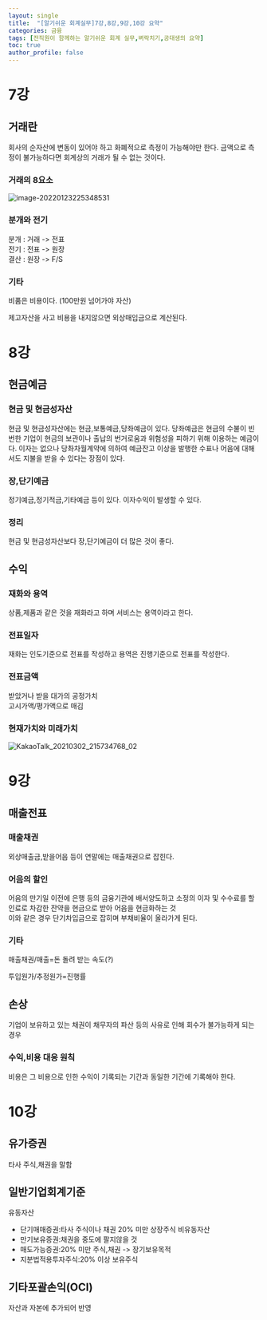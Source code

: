 ```yaml
---
layout: single
title:  "[알기쉬운 회계실무]7강,8강,9강,10강 요약"
categories: 금융
tags: [전직원이 함께하는 알기쉬운 회계 실무,벼락치기,공대생의 요약]
toc: true
author_profile: false
---
```

# 7강
## 거래란
회사의 순자산에 변동이 있어야 하고 화폐적으로 측정이 가능해야만 한다. 금액으로 측정이 불가능하다면 회계상의 거래가 될 수 없는 것이다.

### 거래의 8요소

![image-20220123225348531](../../images/2022-01-23-2/image-20220123225348531.png)

### 분개와 전기
분개 : 거래 -> 전표<br>
전기 : 전표 -> 원장<br>
결산 : 원장 -> F/S

### 기타
비품은 비용이다.
(100만원 넘어가야 자산)

제고자산을 사고 비용을 내지않으면 외상매입금으로 계산된다.

# 8강
## 현금예금
### 현금 및 현금성자산
현금 및 현금성자산에는 현금,보통예금,당좌예금이 있다.
당좌예금은 현금의 수불이 빈번한 기업이 현금의 보관이나 출납의 번거로움과 위험성을 피하기 위해 이용하는 예금이다.
이자는 없으나 당촤차월계약에 의하여 예금잔고 이상을 발행한 수표나 어음에 대해서도 지불을 받을 수 있다는 장점이 있다.
### 장,단기예금
정기예금,정기적금,기타예금 등이 있다.
이자수익이 발생할 수 있다.
### 정리
현금 및 현금성자산보다 장,단기예금이 더 많은 것이 좋다.<br>

## 수익
### 재화와 용역
상품,제품과 같은 것을 재화라고 하며 서비스는 용역이라고 한다.<br>
### 전표일자
재화는 인도기준으로 전표를 작성하고 용역은 진행기준으로 전표를 작성한다.<br>
### 전표금액
받았거나 받을 대가의 공정가치<br>
고시가액/평가액으로 매김

### 현재가치와 미래가치

![KakaoTalk_20210302_215734768_02](../../images/2022-01-23-2/KakaoTalk_20210302_215734768_02.jpg)

# 9강
## 매출전표
### 매출채권
외상매출금,받을어음 등이 연말에는 매출채권으로 잡힌다.
### 어음의 할인
어음의 만기일 이전에 은행 등의 금융기관에 배서양도하고 소정의 이자 및 수수료를 할인료로 차감한 잔약을 현금으로 받아 어음을 현금화하는 것<br>
이와 같은 경우 단기차입금으로 잡히며 부채비율이 올라가게 된다.
### 기타
매출채권/매출=돈 돌려 받는 속도(?)

투입원가/추정원가=진행률

## 손상
기업이 보유하고 있는 채권이 채무자의 파산 등의 사유로 인해 회수가 불가능하게 되는 경우
### 수익,비용 대응 원칙
비용은 그 비용으로 인한 수익이 기록되는 기간과 동일한 기간에 기록해야 한다.

# 10강
## 유가증권
타사 주식,채권을 말함

## 일반기업회계기준
유동자산
 - 단기매매증권:타사 주식이나 채권 20% 미만 상장주식
비유동자산
 - 만기보유증권:채권을 중도에 팔지않을 것
 - 매도가능증권:20% 미만 주식,채권 -> 장기보유목적
 - 지분법적용투자주식:20% 이상 보유주식

## 기타포괄손익(OCI)
자산과 자본에 추가되어 반영